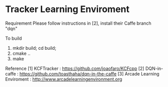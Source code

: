 # Tracker Learning Enviroment

Requirement 
	Please follow instructions in [2], install their Caffe branch "dqn"

To build
  1. mkdir build; cd build;
  2. cmake ..
  3. make 

Reference 
  [1] KCFTracker : https://github.com/joaofaro/KCFcpp
  [2] DQN-in-caffe : https://github.com/toasthaha/dqn-in-the-caffe
  [3] Arcade Learning Enviroment : http://www.arcadelearningenvironment.org
